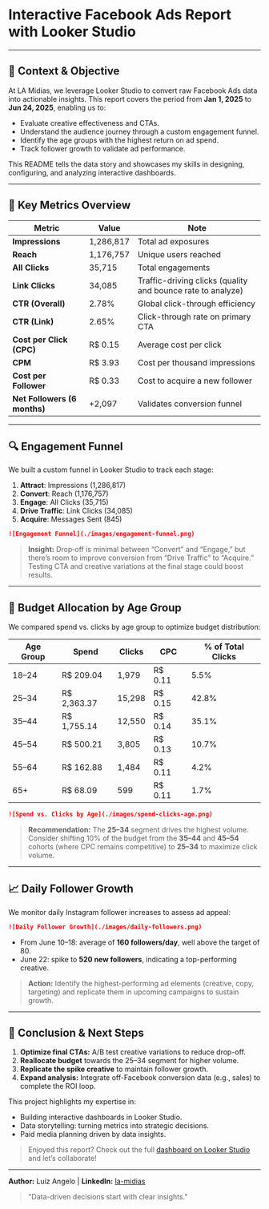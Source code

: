 # Interactive Facebook Ads Report with Looker Studio
---

## 📖 Context & Objective

At LA Mídias, we leverage Looker Studio to convert raw Facebook Ads data into actionable insights. This report covers the period from **Jan 1, 2025** to **Jun 24, 2025**, enabling us to:

* Evaluate creative effectiveness and CTAs.
* Understand the audience journey through a custom engagement funnel.
* Identify the age groups with the highest return on ad spend.
* Track follower growth to validate ad performance.

This README tells the data story and showcases my skills in designing, configuring, and analyzing interactive dashboards.

---

## 🧩 Key Metrics Overview

| Metric                       | Value     | Note                                                        |
| ---------------------------- | --------- | ----------------------------------------------------------- |
| **Impressions**              | 1,286,817 | Total ad exposures                                          |
| **Reach**                    | 1,176,757 | Unique users reached                                        |
| **All Clicks**               | 35,715    | Total engagements                                           |
| **Link Clicks**              | 34,085    | Traffic-driving clicks (quality and bounce rate to analyze) |
| **CTR (Overall)**            | 2.78%     | Global click-through efficiency                             |
| **CTR (Link)**               | 2.65%     | Click-through rate on primary CTA                           |
| **Cost per Click (CPC)**     | R\$ 0.15  | Average cost per click                                      |
| **CPM**                      | R\$ 3.93  | Cost per thousand impressions                               |
| **Cost per Follower**        | R\$ 0.33  | Cost to acquire a new follower                              |
| **Net Followers (6 months)** | +2,097    | Validates conversion funnel                                 |

---

## 🔍 Engagement Funnel

We built a custom funnel in Looker Studio to track each stage:

1. **Attract**: Impressions (1,286,817)
2. **Convert**: Reach (1,176,757)
3. **Engage**: All Clicks (35,715)
4. **Drive Traffic**: Link Clicks (34,085)
5. **Acquire**: Messages Sent (845)

```markdown
![Engagement Funnel](./images/engagement-funnel.png)
```

> **Insight:** Drop‑off is minimal between “Convert” and “Engage,” but there’s room to improve conversion from “Drive Traffic” to “Acquire.” Testing CTA and creative variations at the final stage could boost results.

---

## 👥 Budget Allocation by Age Group

We compared spend vs. clicks by age group to optimize budget distribution:

| Age Group | Spend        | Clicks | CPC      | % of Total Clicks |
| --------- | ------------ | ------ | -------- | ----------------- |
| 18–24     | R\$ 209.04   | 1,979  | R\$ 0.11 | 5.5%              |
| 25–34     | R\$ 2,363.37 | 15,298 | R\$ 0.15 | 42.8%             |
| 35–44     | R\$ 1,755.14 | 12,550 | R\$ 0.14 | 35.1%             |
| 45–54     | R\$ 500.21   | 3,805  | R\$ 0.13 | 10.7%             |
| 55–64     | R\$ 162.88   | 1,484  | R\$ 0.11 | 4.2%              |
| 65+       | R\$ 68.09    | 599    | R\$ 0.11 | 1.7%              |

```markdown
![Spend vs. Clicks by Age](./images/spend-clicks-age.png)
```

> **Recommendation:** The **25–34** segment drives the highest volume. Consider shifting 10% of the budget from the **35–44** and **45–54** cohorts (where CPC remains competitive) to **25–34** to maximize click volume.

---

## 📈 Daily Follower Growth

We monitor daily Instagram follower increases to assess ad appeal:

```markdown
![Daily Follower Growth](./images/daily-followers.png)
```

* From June 10–18: average of **160 followers/day**, well above the target of 80.
* June 22: spike to **520 new followers**, indicating a top-performing creative.

> **Action:** Identify the highest-performing ad elements (creative, copy, targeting) and replicate them in upcoming campaigns to sustain growth.

---

## 🏁 Conclusion & Next Steps

1. **Optimize final CTAs:** A/B test creative variations to reduce drop-off.
2. **Reallocate budget** towards the 25–34 segment for higher volume.
3. **Replicate the spike creative** to maintain follower growth.
4. **Expand analysis:** Integrate off-Facebook conversion data (e.g., sales) to complete the ROI loop.

This project highlights my expertise in:

* Building interactive dashboards in Looker Studio.
* Data storytelling: turning metrics into strategic decisions.
* Paid media planning driven by data insights.

> Enjoyed this report? Check out the full [dashboard on Looker Studio]([https://lookerstudio.google.com/reporting/YOUR_REPORT_ID](https://lookerstudio.google.com/reporting/0a2eb02a-5d76-4d9d-8a86-627618107799)) and let’s collaborate!

---

**Author:** Luiz Angelo  |  **LinkedIn:** [la-midias](https://www.linkedin.com/in/luiz-analista-de-dados)

> "Data-driven decisions start with clear insights."

